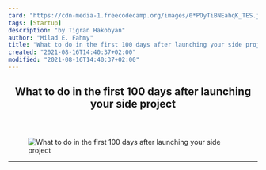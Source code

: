 ```yaml
---
card: "https://cdn-media-1.freecodecamp.org/images/0*POyTiBNEahqK_TES.jpg"
tags: [Startup]
description: "by Tigran Hakobyan"
author: "Milad E. Fahmy"
title: "What to do in the first 100 days after launching your side project"
created: "2021-08-16T14:40:37+02:00"
modified: "2021-08-16T14:40:37+02:00"
---
```

<div class="site-wrapper">
<main id="site-main" class="site-main outer">
<div class="inner">
<article class="post-full post tag-startup tag-life-lessons tag-tech tag-web-development tag-side-project ">
<header class="post-full-header">
<h1 class="post-full-title">What to do in the first 100 days after launching your side project</h1>
</header>
<figure class="post-full-image">
<picture>
<source media="(max-width: 700px)" sizes="1px" srcset="data:image/gif;base64,R0lGODlhAQABAIAAAAAAAP///yH5BAEAAAAALAAAAAABAAEAAAIBRAA7 1w">
<source media="(min-width: 701px)" sizes="(max-width: 800px) 400px,
(max-width: 1170px) 700px,
1400px" srcset="https://cdn-media-1.freecodecamp.org/images/0*POyTiBNEahqK_TES.jpg 300w,
https://cdn-media-1.freecodecamp.org/images/0*POyTiBNEahqK_TES.jpg 600w,
https://cdn-media-1.freecodecamp.org/images/0*POyTiBNEahqK_TES.jpg 1000w,
https://cdn-media-1.freecodecamp.org/images/0*POyTiBNEahqK_TES.jpg 2000w">
<img onerror="this.style.display='none'" src="https://cdn-media-1.freecodecamp.org/images/0*POyTiBNEahqK_TES.jpg" alt="What to do in the first 100 days after launching your side project">
</picture>
</figure>
<section class="post-full-content">
<div class="post-content medium-migrated-article">
</div>
<hr>
</section>
</article>
</div>
</main>
</div>
<!-- Google Tag Manager (noscript) -->
<!-- End Google Tag Manager (noscript) -->
